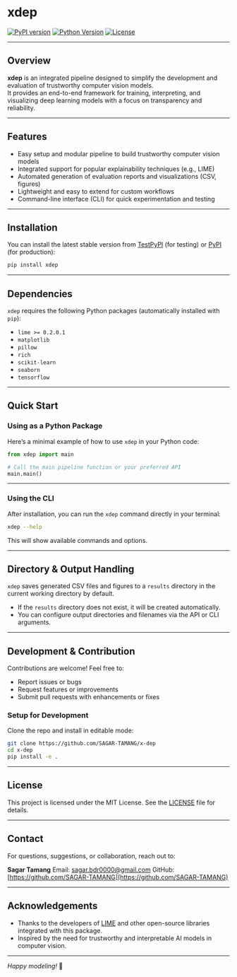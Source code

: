 # xdep

[![PyPI version](https://img.shields.io/pypi/v/xdep.svg)](https://pypi.org/project/xdep/)
[![Python Version](https://img.shields.io/pypi/pyversions/xdep.svg)](https://pypi.org/project/xdep/)
[![License](https://img.shields.io/pypi/l/xdep.svg)](LICENSE)

---

## Overview

**xdep** is an integrated pipeline designed to simplify the development and evaluation of trustworthy computer vision models.  
It provides an end-to-end framework for training, interpreting, and visualizing deep learning models with a focus on transparency and reliability.

---

## Features

- Easy setup and modular pipeline to build trustworthy computer vision models  
- Integrated support for popular explainability techniques (e.g., LIME)  
- Automated generation of evaluation reports and visualizations (CSV, figures)  
- Lightweight and easy to extend for custom workflows  
- Command-line interface (CLI) for quick experimentation and testing  

---

## Installation

You can install the latest stable version from [TestPyPI](https://test.pypi.org/project/xdep/) (for testing) or [PyPI](https://pypi.org/project/xdep/) (for production):

```bash
pip install xdep
```

---

## Dependencies

`xdep` requires the following Python packages (automatically installed with `pip`):

* `lime >= 0.2.0.1`
* `matplotlib`
* `pillow`
* `rich`
* `scikit-learn`
* `seaborn`
* `tensorflow`

---

## Quick Start

### Using as a Python Package

Here’s a minimal example of how to use `xdep` in your Python code:

```python
from xdep import main

# Call the main pipeline function or your preferred API
main.main()
```

---

### Using the CLI

After installation, you can run the `xdep` command directly in your terminal:

```bash
xdep --help
```

This will show available commands and options.

---

## Directory & Output Handling

`xdep` saves generated CSV files and figures to a `results` directory in the current working directory by default.

* If the `results` directory does not exist, it will be created automatically.
* You can configure output directories and filenames via the API or CLI arguments.

---

## Development & Contribution

Contributions are welcome! Feel free to:

* Report issues or bugs
* Request features or improvements
* Submit pull requests with enhancements or fixes

### Setup for Development

Clone the repo and install in editable mode:

```bash
git clone https://github.com/SAGAR-TAMANG/x-dep
cd x-dep
pip install -e .
```

---

## License

This project is licensed under the MIT License. See the [LICENSE](LICENSE) file for details.

---

## Contact

For questions, suggestions, or collaboration, reach out to:

**Sagar Tamang**
Email: [sagar.bdr0000@gmail.com](mailto:sagar.bdr0000@gmail.com)
GitHub: [https://github.com/SAGAR-TAMANG](https://github.com/SAGAR-TAMANG)

---

## Acknowledgements

* Thanks to the developers of [LIME](https://github.com/marcotcr/lime) and other open-source libraries integrated with this package.
* Inspired by the need for trustworthy and interpretable AI models in computer vision.

---

*Happy modeling!* 🚀

